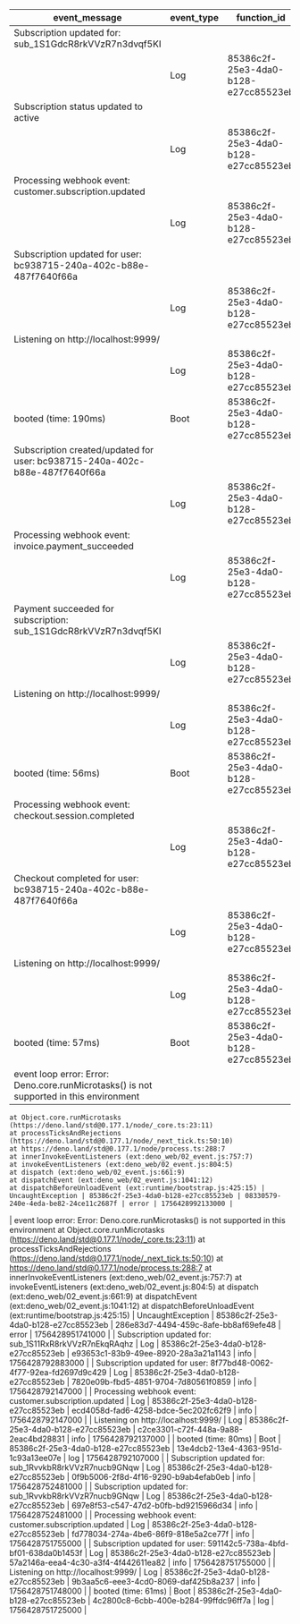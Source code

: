 | event_message                                                                                                                                                                                                                                                                                                                                                                                                                                                                                                                                                                                                                                | event_type        | function_id                          | id                                   | level | timestamp        |
| -------------------------------------------------------------------------------------------------------------------------------------------------------------------------------------------------------------------------------------------------------------------------------------------------------------------------------------------------------------------------------------------------------------------------------------------------------------------------------------------------------------------------------------------------------------------------------------------------------------------------------------------- | ----------------- | ------------------------------------ | ------------------------------------ | ----- | ---------------- |
| Subscription updated for: sub_1S1GdcR8rkVVzR7n3dvqf5KI
                                                                                                                                                                                                                                                                                                                                                                                                                                                                                                                                                                                      | Log               | 85386c2f-25e3-4da0-b128-e27cc85523eb | 0faa9538-980a-4b4c-b79f-b2870dc6cb65 | info  | 1756429082428000 |
| Subscription status updated to active
                                                                                                                                                                                                                                                                                                                                                                                                                                                                                                                                                                                                       | Log               | 85386c2f-25e3-4da0-b128-e27cc85523eb | 381b78a9-a392-4b58-bd5f-1f84a526d230 | info  | 1756429082237000 |
| Processing webhook event: customer.subscription.updated
                                                                                                                                                                                                                                                                                                                                                                                                                                                                                                                                                                                     | Log               | 85386c2f-25e3-4da0-b128-e27cc85523eb | cc103839-dc68-4560-b55e-e3bf7ef38939 | info  | 1756429081688000 |
| Subscription updated for user: bc938715-240a-402c-b88e-487f7640f66a
                                                                                                                                                                                                                                                                                                                                                                                                                                                                                                                                                                         | Log               | 85386c2f-25e3-4da0-b128-e27cc85523eb | bb931f79-562e-4d73-9785-ac7ae1f14b1a | info  | 1756429081688000 |
| Listening on http://localhost:9999/
                                                                                                                                                                                                                                                                                                                                                                                                                                                                                                                                                                                                         | Log               | 85386c2f-25e3-4da0-b128-e27cc85523eb | 405ac9d6-0033-4933-8ee6-4482238625c7 | info  | 1756429081676000 |
| booted (time: 190ms)                                                                                                                                                                                                                                                                                                                                                                                                                                                                                                                                                                                                                         | Boot              | 85386c2f-25e3-4da0-b128-e27cc85523eb | db5c1e35-3f31-49c8-8a33-c16ffdc71822 | log   | 1756429081625000 |
| Subscription created/updated for user: bc938715-240a-402c-b88e-487f7640f66a
                                                                                                                                                                                                                                                                                                                                                                                                                                                                                                                                                                 | Log               | 85386c2f-25e3-4da0-b128-e27cc85523eb | de85135f-6e5d-41c2-9357-be8576e8f638 | info  | 1756429081621000 |
| Processing webhook event: invoice.payment_succeeded
                                                                                                                                                                                                                                                                                                                                                                                                                                                                                                                                                                                         | Log               | 85386c2f-25e3-4da0-b128-e27cc85523eb | 3771384e-551f-4b78-8bcb-61af766f0a29 | info  | 1756429081379000 |
| Payment succeeded for subscription: sub_1S1GdcR8rkVVzR7n3dvqf5KI
                                                                                                                                                                                                                                                                                                                                                                                                                                                                                                                                                                            | Log               | 85386c2f-25e3-4da0-b128-e27cc85523eb | d48b8b41-1458-45b0-8027-1b002673db88 | info  | 1756429081379000 |
| Listening on http://localhost:9999/
                                                                                                                                                                                                                                                                                                                                                                                                                                                                                                                                                                                                         | Log               | 85386c2f-25e3-4da0-b128-e27cc85523eb | 77d96500-4321-41f0-ae17-8a36ecb95d69 | info  | 1756429081371000 |
| booted (time: 56ms)                                                                                                                                                                                                                                                                                                                                                                                                                                                                                                                                                                                                                          | Boot              | 85386c2f-25e3-4da0-b128-e27cc85523eb | 5685a001-b1b9-4de4-bdc8-3f67f520c3da | log   | 1756429081349000 |
| Processing webhook event: checkout.session.completed
                                                                                                                                                                                                                                                                                                                                                                                                                                                                                                                                                                                        | Log               | 85386c2f-25e3-4da0-b128-e27cc85523eb | 3b588dcb-07c9-4de5-b0a0-9cce25e2afc4 | info  | 1756429080715000 |
| Checkout completed for user: bc938715-240a-402c-b88e-487f7640f66a
                                                                                                                                                                                                                                                                                                                                                                                                                                                                                                                                                                           | Log               | 85386c2f-25e3-4da0-b128-e27cc85523eb | 7898faeb-49ef-4817-9fd5-ffb2eaf3da25 | info  | 1756429080715000 |
| Listening on http://localhost:9999/
                                                                                                                                                                                                                                                                                                                                                                                                                                                                                                                                                                                                         | Log               | 85386c2f-25e3-4da0-b128-e27cc85523eb | 24d5af90-d714-49a0-8fd5-2b6e0896951e | info  | 1756429080708000 |
| booted (time: 57ms)                                                                                                                                                                                                                                                                                                                                                                                                                                                                                                                                                                                                                          | Boot              | 85386c2f-25e3-4da0-b128-e27cc85523eb | 47c91d10-be9e-466e-b552-3eaf6fe1b98b | log   | 1756429080687000 |
| event loop error: Error: Deno.core.runMicrotasks() is not supported in this environment
    at Object.core.runMicrotasks (https://deno.land/std@0.177.1/node/_core.ts:23:11)
    at processTicksAndRejections (https://deno.land/std@0.177.1/node/_next_tick.ts:50:10)
    at https://deno.land/std@0.177.1/node/process.ts:288:7
    at innerInvokeEventListeners (ext:deno_web/02_event.js:757:7)
    at invokeEventListeners (ext:deno_web/02_event.js:804:5)
    at dispatch (ext:deno_web/02_event.js:661:9)
    at dispatchEvent (ext:deno_web/02_event.js:1041:12)
    at dispatchBeforeUnloadEvent (ext:runtime/bootstrap.js:425:15) | UncaughtException | 85386c2f-25e3-4da0-b128-e27cc85523eb | 08330579-240e-4eda-be82-24ce11c2687f | error | 1756428992133000 |
| event loop error: Error: Deno.core.runMicrotasks() is not supported in this environment
    at Object.core.runMicrotasks (https://deno.land/std@0.177.1/node/_core.ts:23:11)
    at processTicksAndRejections (https://deno.land/std@0.177.1/node/_next_tick.ts:50:10)
    at https://deno.land/std@0.177.1/node/process.ts:288:7
    at innerInvokeEventListeners (ext:deno_web/02_event.js:757:7)
    at invokeEventListeners (ext:deno_web/02_event.js:804:5)
    at dispatch (ext:deno_web/02_event.js:661:9)
    at dispatchEvent (ext:deno_web/02_event.js:1041:12)
    at dispatchBeforeUnloadEvent (ext:runtime/bootstrap.js:425:15) | UncaughtException | 85386c2f-25e3-4da0-b128-e27cc85523eb | 286e83d7-4494-459c-8afe-bb8af69efe48 | error | 1756428951741000 |
| Subscription updated for: sub_1S11RxR8rkVVzR7nEkqRAqhz
                                                                                                                                                                                                                                                                                                                                                                                                                                                                                                                                                                                      | Log               | 85386c2f-25e3-4da0-b128-e27cc85523eb | e93653c1-83b9-49ee-8920-28a3a21a1143 | info  | 1756428792883000 |
| Subscription updated for user: 8f77bd48-0062-4f77-92ea-fd2697d9c429
                                                                                                                                                                                                                                                                                                                                                                                                                                                                                                                                                                         | Log               | 85386c2f-25e3-4da0-b128-e27cc85523eb | 7820e09b-fbd5-4851-9704-7d80561f0859 | info  | 1756428792147000 |
| Processing webhook event: customer.subscription.updated
                                                                                                                                                                                                                                                                                                                                                                                                                                                                                                                                                                                     | Log               | 85386c2f-25e3-4da0-b128-e27cc85523eb | ecd4058d-fad6-4258-bdce-5ec202fc62f9 | info  | 1756428792147000 |
| Listening on http://localhost:9999/
                                                                                                                                                                                                                                                                                                                                                                                                                                                                                                                                                                                                         | Log               | 85386c2f-25e3-4da0-b128-e27cc85523eb | c2ce3301-c72f-448a-9a88-2eac4bd28831 | info  | 1756428792137000 |
| booted (time: 80ms)                                                                                                                                                                                                                                                                                                                                                                                                                                                                                                                                                                                                                          | Boot              | 85386c2f-25e3-4da0-b128-e27cc85523eb | 13e4dcb2-13e4-4363-951d-1c93a13ee07e | log   | 1756428792107000 |
| Subscription updated for: sub_1RvvkbR8rkVVzR7nucb9GNqw
                                                                                                                                                                                                                                                                                                                                                                                                                                                                                                                                                                                      | Log               | 85386c2f-25e3-4da0-b128-e27cc85523eb | 0f9b5006-2f8d-4f16-9290-b9ab4efab0eb | info  | 1756428752481000 |
| Subscription updated for: sub_1RvvkbR8rkVVzR7nucb9GNqw
                                                                                                                                                                                                                                                                                                                                                                                                                                                                                                                                                                                      | Log               | 85386c2f-25e3-4da0-b128-e27cc85523eb | 697e8f53-c547-47d2-b0fb-bd9215966d34 | info  | 1756428752481000 |
| Processing webhook event: customer.subscription.updated
                                                                                                                                                                                                                                                                                                                                                                                                                                                                                                                                                                                     | Log               | 85386c2f-25e3-4da0-b128-e27cc85523eb | fd778034-274a-4be6-86f9-818e5a2ce77f | info  | 1756428751755000 |
| Subscription updated for user: 591142c5-738a-4bfd-bf01-638da0b1453f
                                                                                                                                                                                                                                                                                                                                                                                                                                                                                                                                                                         | Log               | 85386c2f-25e3-4da0-b128-e27cc85523eb | 57a2146a-eea4-4c30-a3f4-4f442611ea82 | info  | 1756428751755000 |
| Listening on http://localhost:9999/
                                                                                                                                                                                                                                                                                                                                                                                                                                                                                                                                                                                                         | Log               | 85386c2f-25e3-4da0-b128-e27cc85523eb | 9b3aa5c6-eee3-4cd0-8069-daf425b8a237 | info  | 1756428751748000 |
| booted (time: 61ms)                                                                                                                                                                                                                                                                                                                                                                                                                                                                                                                                                                                                                          | Boot              | 85386c2f-25e3-4da0-b128-e27cc85523eb | 4c2800c8-6cbb-400e-b284-99ffdc96ff7a | log   | 1756428751725000 |
